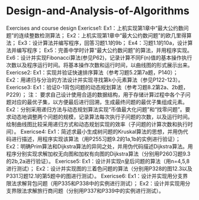 ﻿# Design-and-Analysis-of-Algorithms
Exercises and course design
Exericse1:
  Ex1：上机实现第1章中“最大公约数问题”的连续整数检测算法；
  Ex2：上机实现第1章中“最大公约数问题”的欧几里得算法；
  Ex3：设计算法并编写程序，回答习题1.1的9b；
  Ex4：习题1.1的10a，设计算法并编写程序；
  Ex5：完善中学时计算“最大公约数问题”的算法，并用程序实现。
  Ex6：设计并实现Fibonacci算法(参见P62)，记录计算不同F(n)值的基本操作执行次数以及程序运行时间。将基本操作次数和运行时间，以曲线图的形式展示出来。
Exericse2:
  Ex1：实现并验证快速排序算法（参考习题5.2第7a题，P140）；
  Ex2：用递归与分治的方法设计并实现寻找第k小元素算法（参见P122-123）。
Exericse3:
  Ex1：验证0-1背包问题的动态规划算法（参考习题8.2第2a、2b题，P229）； 
  注： 要求自己设计使用合适的数据结构，用于存储计算过程中各个子问题对应的最优子集，以方便最后进行回溯，生成最终问题的最优子集组成元素。
  Ex2：分别采用递归方法与动态规划算法实现“币值最大化问题”和“找零问题”。要求动态地调整两个问题的规模，记录算法每次执行子问题的次数，以及运行时间。绘制曲线图比较采用递归方式和动态规划实现的效率（子问题的计算次数和执行时间）。
Exericse4:
  Ex1：简述求最小生成树问题的Kruskal算法的思想，并用伪代码进行描述，用程序实现该算法（用P255习题9.2的1a,1b的实例进行验证）； 
  Ex2：明确Prim算法和Dijkstra算法的异同之处，并用伪代码描述Dijkstra算法。用程序分别实现求解加权无向图和加权有向图的Dijkstra算法（分别用P260习题9.3的2b,2a进行验证）。
Exericse5:
  Ex1：设计并实现n皇后问题的算法（用n=4,5,8进行测试）； 
  Ex2：设计并实现图的三着色问题的算法（分别用P328的图12.3以及P331习题12.1的第5题中的图进行测试）。
Exericse6:
  Ex1：设计并实现用分支界限法求解背包问题（用P335和P338中的实例进行测试）； 
  Ex2：设计并实现用分支界限法求解旅行商问题（分别用P337和P339中的实例进行测试）。
